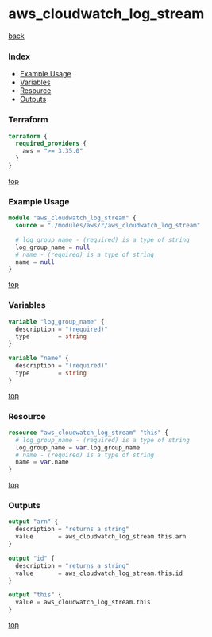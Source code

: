 # aws_cloudwatch_log_stream

[back](../aws.md)

### Index

- [Example Usage](#example-usage)
- [Variables](#variables)
- [Resource](#resource)
- [Outputs](#outputs)

### Terraform

```terraform
terraform {
  required_providers {
    aws = ">= 3.35.0"
  }
}
```

[top](#index)

### Example Usage

```terraform
module "aws_cloudwatch_log_stream" {
  source = "./modules/aws/r/aws_cloudwatch_log_stream"

  # log_group_name - (required) is a type of string
  log_group_name = null
  # name - (required) is a type of string
  name = null
}
```

[top](#index)

### Variables

```terraform
variable "log_group_name" {
  description = "(required)"
  type        = string
}

variable "name" {
  description = "(required)"
  type        = string
}
```

[top](#index)

### Resource

```terraform
resource "aws_cloudwatch_log_stream" "this" {
  # log_group_name - (required) is a type of string
  log_group_name = var.log_group_name
  # name - (required) is a type of string
  name = var.name
}
```

[top](#index)

### Outputs

```terraform
output "arn" {
  description = "returns a string"
  value       = aws_cloudwatch_log_stream.this.arn
}

output "id" {
  description = "returns a string"
  value       = aws_cloudwatch_log_stream.this.id
}

output "this" {
  value = aws_cloudwatch_log_stream.this
}
```

[top](#index)